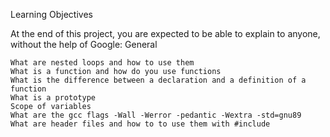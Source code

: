 Learning Objectives

At the end of this project, you are expected to be able to explain to anyone, without the help of Google:
General

    What are nested loops and how to use them
    What is a function and how do you use functions
    What is the difference between a declaration and a definition of a function
    What is a prototype
    Scope of variables
    What are the gcc flags -Wall -Werror -pedantic -Wextra -std=gnu89
    What are header files and how to to use them with #include
